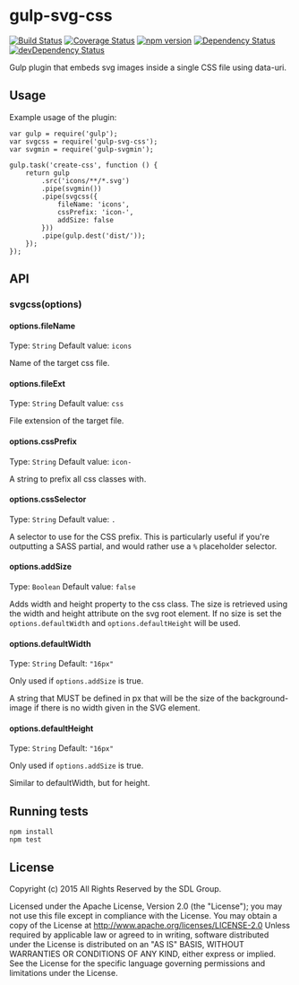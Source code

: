# gulp-svg-css
[![Build Status](https://travis-ci.org/sdl/gulp-svg-css.svg?branch=master)](https://travis-ci.org/sdl/gulp-svg-css)
[![Coverage Status](https://coveralls.io/repos/github/sdl/gulp-svg-css/badge.svg?branch=master)](https://coveralls.io/github/sdl/gulp-svg-css?branch=master)
[![npm version](https://badge.fury.io/js/gulp-svg-css.svg)](https://badge.fury.io/js/gulp-svg-css)
[![Dependency Status](https://david-dm.org/sdl/gulp-svg-css.svg)](https://david-dm.org/sdl/gulp-svg-css)
[![devDependency Status](https://david-dm.org/sdl/gulp-svg-css/dev-status.svg)](https://david-dm.org/sdl/gulp-svg-css#info=devDependencies)

Gulp plugin that embeds svg images inside a single CSS file using data-uri.

## Usage

Example usage of the plugin:

    var gulp = require('gulp');
    var svgcss = require('gulp-svg-css');
    var svgmin = require('gulp-svgmin');

    gulp.task('create-css', function () {
        return gulp
            .src('icons/**/*.svg')
            .pipe(svgmin())
            .pipe(svgcss({
                fileName: 'icons',
                cssPrefix: 'icon-',
                addSize: false
            }))
            .pipe(gulp.dest('dist/'));
        });
    });

## API

### svgcss(options)

#### options.fileName
Type: `String`
Default value: `icons`

Name of the target css file.

#### options.fileExt
Type: `String`
Default value: `css`

File extension of the target file.

#### options.cssPrefix
Type: `String`
Default value: `icon-`

A string to prefix all css classes with.

#### options.cssSelector
Type: `String`
Default value: `.`

A selector to use for the CSS prefix. This is particularly useful if you're outputting a SASS partial, and would rather use a `%` placeholder selector.

#### options.addSize
Type: `Boolean`
Default value: `false`

Adds width and height property to the css class.
The size is retrieved using the width and height attribute on the svg root element. If no size is set the `options.defaultWidth` and `options.defaultHeight` will be used.

#### options.defaultWidth
Type: `String`
Default: `"16px"`

Only used if `options.addSize` is true.

A string that MUST be defined in px that will be the size of the background-image if there is no width given in the SVG element.

#### options.defaultHeight
Type: `String`
Default: `"16px"`

Only used if `options.addSize` is true.

Similar to defaultWidth, but for height.

## Running tests

    npm install
    npm test

## License

Copyright (c) 2015 All Rights Reserved by the SDL Group.

Licensed under the Apache License, Version 2.0 (the "License");
you may not use this file except in compliance with the License.
You may obtain a copy of the License at
http://www.apache.org/licenses/LICENSE-2.0
Unless required by applicable law or agreed to in writing, software
distributed under the License is distributed on an "AS IS" BASIS,
WITHOUT WARRANTIES OR CONDITIONS OF ANY KIND, either express or implied.
See the License for the specific language governing permissions and
limitations under the License.
